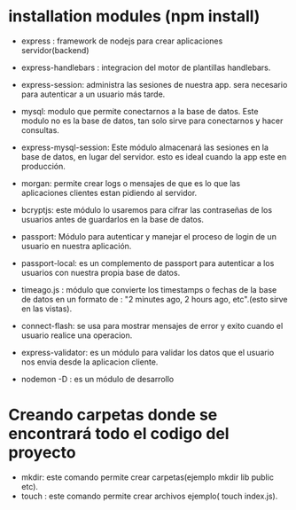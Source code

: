 # installation modules (npm install)
* express : framework de nodejs para crear aplicaciones servidor(backend)
* express-handlebars : integracion del motor de plantillas handlebars.
* express-session: administra las sesiones de nuestra app. sera necesario para autenticar a un usuario más tarde.

* mysql: modulo que permite conectarnos a la base de datos. Este modulo no es la base de datos, tan solo sirve para conectarnos y hacer consultas.

* express-mysql-session: Este módulo almacenará las sesiones en la base de datos, en lugar del servidor. esto es ideal cuando la app este en producción.

* morgan: permite crear logs o mensajes de que es lo que las aplicaciones clientes estan pidiendo al servidor.

* bcryptjs: este módulo lo usaremos para cifrar las contraseñas de los usuarios antes de guardarlos en la base de datos.

* passport: Módulo para autenticar y manejar el proceso de login de un usuario en nuestra aplicación.

* passport-local: es un complemento de passport para autenticar a los usuarios con nuestra propia base de datos.

* timeago.js : módulo que convierte los timestamps o fechas de la base de datos en un formato de : "2 minutes ago, 2 hours ago, etc".(esto sirve en las vistas).

* connect-flash: se usa para mostrar mensajes de error y exito cuando el usuario realice una operacion.

* express-validator: es un módulo para validar los datos que el usuario nos envia desde la aplicacion cliente.

* nodemon -D : es un módulo de desarrollo

# Creando carpetas donde se encontrará todo el codigo del proyecto

- mkdir: este comando permite crear carpetas(ejemplo mkdir lib public etc).
- touch : este comando permite crear archivos ejemplo( touch index.js).


